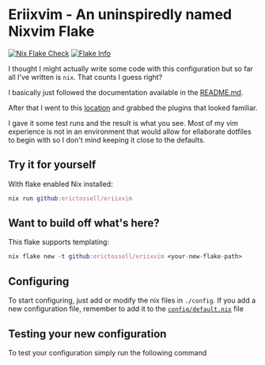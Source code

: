 # Eriixvim - An uninspiredly named Nixvim Flake

[![Nix Flake Check](https://github.com/erictossell/eriixvim/actions/workflows/update.yml/badge.svg?branch=main)](https://github.com/erictossell/eriixvim/actions/workflows/update.yml)
[![Flake Info](https://github.com/erictossell/eriixvim/actions/workflows/flake-info.yml/badge.svg?branch=main)](https://github.com/erictossell/eriixvim/actions/workflows/flake-info.yml)

I thought I might actually write some code with this configuration but so far all I've written is `nix`. That counts I guess right?

I basically just followed the documentation available in the [README.md](https://github.com/nix-community/nixvim). 

After that I went to this [location](https://nix-community.github.io/nixvim/) and grabbed the plugins that looked familiar.

I gave it some test runs and the result is what you see. Most of my vim experience is not in an environment that would allow for ellaborate dotfiles to begin with so I don't mind keeping it close to the defaults. 

## Try it for yourself

With flake enabled Nix installed:
```nix
nix run github:erictossell/eriixvim
```

## Want to build off what's here?

This flake supports templating:

```nix
nix flake new -t github:erictossell/eriixvim <your-new-flake-path>
```

## Configuring

To start configuring, just add or modify the nix files in `./config`.
If you add a new configuration file, remember to add it to the
[`config/default.nix`](./config/default.nix) file

## Testing your new configuration

To test your configuration simply run the following command

